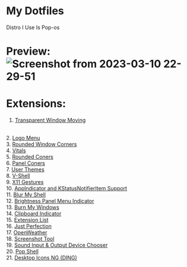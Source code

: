 # My Dotfiles

Distro I Use Is Pop-os

# Preview: ![Screenshot from 2023-03-10 22-29-51](https://user-images.githubusercontent.com/100316787/224462690-265efe64-d0d7-47d9-a5f2-5c567697451d.png)

# Extensions:
1. <a href=''> Transparent Window Moving </a>
<br>
2. <a href='https://extensions.gnome.org/extension/4451/logo-menu/'> Logo Menu </a>
<br>
3. <a href='https://extensions.gnome.org/extension/5237/rounded-window-corners/'> Rounded Window Corners </a>
<br>
4. <a href='https://extensions.gnome.org/extension/1460/vitals/'> Vitals </a>
<br>
5. <a href='https://extensions.gnome.org/extension/1514/rounded-corners/'> Rounded Coners </a>
<br>
6. <a href='https://extensions.gnome.org/extension/4805/panel-corners/'> Panel Coners </a>
<br>
7. <a href='https://extensions.gnome.org/extension/19/user-themes/'> User Themes </a>
<br>
8. <a href='https://extensions.gnome.org/extension/5177/vertical-workspaces/'> V-Shell </a>
<br>
9. <a href='https://extensions.gnome.org/extension/4033/x11-gestures/'> X11 Gestures </a>
<br>
10. <a href='https://extensions.gnome.org/extension/615/appindicator-support/'> AppIndicator and KStatusNotifierItem Support </a>
<br>
11. <a href='https://extensions.gnome.org/extension/3193/blur-my-shell/'> Blur My Shell </a>
<br>
12. <a href='https://extensions.gnome.org/extension/2808/brightness-panel-menu-indicator/'> Brightness Panel Menu Indicator </a>
<br>
13. <a href='https://extensions.gnome.org/extension/4679/burn-my-windows/'> Burn My Windows </a>
<br>
14. <a href='https://extensions.gnome.org/extension/779/clipboard-indicator/'> Clipboard Indicator </a>
<br>
15. <a href='https://extensions.gnome.org/extension/3088/extension-list/'> Extension List </a>
<br>
16. <a href='https://extensions.gnome.org/extension/3843/just-perfection/'> Just Perfection </a>
<br>
17. <a href='https://extensions.gnome.org/extension/750/openweather/'> OpenWeather </a>
<br>
18. <a href='https://extensions.gnome.org/extension/1112/screenshot-tool/'> Screenshot Tool </a>
<br>
19. <a href='https://extensions.gnome.org/extension/906/sound-output-device-chooser/'> Sound Input & Output Device Chooser </a>
<br>
20. <a href='https://github.com/pop-os/shell'> Pop Shell </a>
<br>
21. <a href='https://extensions.gnome.org/extension/2087/desktop-icons-ng-ding/'> Desktop Icons NG (DING) </a>
